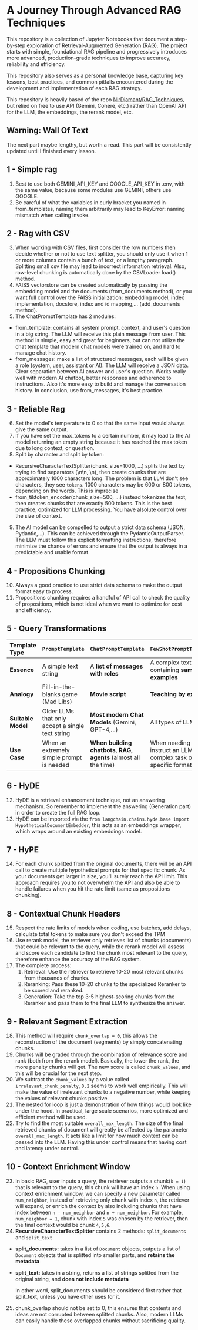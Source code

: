 # A Journey Through Advanced RAG Techniques
This repository is a collection of Jupyter Notebooks that document a step-by-step exploration of Retrieval-Augmented Generation (RAG). The project starts with simple, foundational RAG pipeline and progressively introduces more advanced, production-grade techniques to improve accuracy, reliability and efficiency.

This repository also serves as a personal knowledge base, capturing key lessons, best practices, and common pitfalls encountered during the development and implementation of each RAG strategy.

This repository is heavily based of the repo [NirDiamant/RAG_Techniques](https://github.com/NirDiamant/RAG_Techniques/tree/main), but relied on free to use API (Gemini, Cohere, etc.) rather than OpenAI API for the LLM, the embeddings, the rerank model, etc.

## Warning: Wall Of Text 

The next part maybe lengthy, but worth a read. This part will be consistently updated until I finished every lesson.

## 1 - Simple rag
1. Best to use both GEMINI_API_KEY and GOOGLE_API_KEY in .env, with the same value, because some modules use GEMINI, others use GOOGLE.
2. Be careful of what the variables in curly bracket you named in from_templates, naming them arbitrarily may lead to KeyError: naming mismatch when calling invoke.

## 2 - Rag with CSV
3. When working with CSV files, first consider the row numbers then decide whether or not to use text splitter, you should only use it when 1 or more columns contain a bunch of text, or a lengthy paragraph. Splitting small csv file may lead to incorrect information retrieval. Also, row-level chunking is automatically done by the CSVLoader load() method.
4. FAISS vectorstore can be created automatically by passing the embedding model and the documents (from_documents method), or you want full control over the FAISS initialization: embedding model, index implementation, docstore, index and id mapping,... (add_documents method).
5. The ChatPromptTemplate has 2 modules:
- from_template: contains all system prompt, context, and user's question in a big string. The LLM will receive this plain message from user. This method is simple, easy and great for beginners, but can not utilize the chat template that modern chat models were trained on, and hard to manage chat history.
- from_messages: make a list of structured messages, each will be given a role (system, user, assistant or AI). The LLM will receive a JSON data. Clear separation between AI answer and user's question. Works really well with modern AI chatbot, better responses and adherence to instructions. Also it's more easy to build and manage the conversation history. In conclusion, use from_messages, it's best practice.

## 3 - Reliable Rag
6. Set the model's temperature to 0 so that the same input would always give the same output.
7. If you have set the max_tokens to a certain number, it may lead to the AI model returning an empty string because it has reached the max token due to long context, or question.
8. Split by character and split by token: 
- RecursiveCharacterTextSplitter(chunk_size=1000, ...) splits the text by trying to find separators (\n\n, \n), then create chunks that are approximately 1000 characters long. The problem is that LLM don't see characters, they see `tokens`. 1000 characters may be 600 or 800 tokens, depending on the words. This is imprecise
- from_tiktoken_encoder(chunk_size=500, ...) instead tokenizes the text, then creates chunks that are exactly 500 tokens. This is the best practice, optimized for LLM processing. You have alsolute control over the size of context.
9. The AI model can be compelled to output a strict data schema (JSON, Pydantic,...). This can be achieved through the PydanticOutputParser. The LLM must follow this explicit formatting instructions, therefore minimize the chance of errors and ensure that the output is always in a predictable and usable format.

## 4 - Propositions Chunking
10. Always a good practice to use strict data schema to make the output format easy to process.
11. Propositions chunking requires a handful of API call to check the quality of propositions, which is not ideal when we want to optimize for cost and efficiency.

## 5 - Query Transformations

| Template Type | `PromptTemplate` | `ChatPromptTemplate` | `FewShotPromptTemplate` |
| :--- | :--- | :--- | :--- |
| **Essence** | A simple text string | A **list of messages with roles** | A complex text string containing **sample examples** |
| **Analogy** | Fill-in-the-blanks game (Mad Libs) | **Movie script** | **Teaching by example** |
| **Suitable Model** | Older LLMs that only accept a single text string | **Most modern Chat Models** (Gemini, GPT-4,...) | All types of LLMs |
| **Use Case**| When an extremely simple prompt is needed | **When building chatbots, RAG, agents** (almost all the time) | When needing to instruct an LLM for a complex task or a specific format |


## 6 - HyDE
12. HyDE is a retrieval enhancement technique, not an answering mechanism. So remember to implement the answering (Generation part) in order to create the full RAG loop.
13. HyDE can be imported via the `from langchain.chains.hyde.base import HypotheticalDocumentEmbedder`, this acts as an embeddings wrapper, which wraps around an existing embeddings model.

## 7 - HyPE
14. For each chunk splitted from the original documents, there will be an API call to create multiple hypothetical prompts for that specific chunk. As your documents get larger in size, you'll surely reach the API limit. This approach requires you to not overwhelm the API and also be able to handle failures when you hit the rate limit (same as propositions chunking).

## 8 - Contextual Chunk Headers
15. Respect the rate limits of models when coding, use batches, add delays, calculate total tokens to make sure you don't exceed the TPM
16. Use rerank model, the retriever only retrieves list of chunks (documents) that could be relevant to the query, while the rerank model will assess and score each candidate to find the chunk most relevant to the query, therefore enhance the accuracy of the RAG system.
17. The complete process:
    1. Retrieval: Use the retriever to retrieve 10-20 most relevant chunks from thousands of chunks.
    2. Reranking: Pass these 10-20 chunks to the specialized Reranker to be scored and reranked.
    3. Generation: Take the top 3-5 highest-scoring chunks from the Reranker and pass them to the final LLM to synthesize the answer.

## 9 - Relevant Segment Extraction
18. This method will require `chunk_overlap = 0`, this allows the reconstruction of the document (segments) by simply concatenating chunks.
19. Chunks will be graded through the combination of relevance score and rank (both from the rerank model). Basically, the lower the rank, the more penalty chunks will get. The new score is called `chunk_values`, and this will be crucial for the next step.
20. We subtract the `chunk_values` by a value called `irrelevant_chunk_penalty`, `0.2` seems to work well empirically. This will make the value of irrelevant chunks to a negative number, while keeping the values of relevant chunks positive.
21. The nested for loop is just a demonstration of how things would look like under the hood. In practical, large scale scenarios, more optimized and efficient method will be used.
22. Try to find the most suitable `overall_max_length`. The size of the final retrieved chunks of document will greatly be affected by the parameter `overall_max_length`. It acts like a limit for how much context can be passed into the LLM. Having this under control means that having cost and latency under control.

## 10 - Context Enrichment Window
23. In basic RAG, user inputs a query, the retriever outputs a chunk(`k = 1`) that is relevant to the query, this chunk will have an index `n`. When using context enrichment window, we can specify a new parameter called `num_neighbor`, instead of retrieving only chunk with index `n`, the retriever will expand, or enrich the context by also including chunks that have index between `n - num_neighbor` and `n + num_neighbor`. For example, `num_neighbor = 1`, chunk with index `5` was chosen by the retriever, then the final context would be chunk `4,5,6`.
24. **RecursiveCharacterTextSplitter** contains 2 methods: `split_documents` and `split_text`
- **split_documents:** takes in a list of `Document` objects, outputs a list of `Document` objects that is splitted into smaller parts, and **retains the metadata**
- **split_text:** takes in a string, returns a list of strings splitted from the original string, and **does not include metadata**

    In other word, split_documents should be considered first rather that split_text, unless you have other uses for it.
25. chunk_overlap should not be set to 0, this ensures that contents and ideas are not corrupted between splitted chunks. Also, modern LLMs can easily handle these overlapped chunks without sacrificing quality.